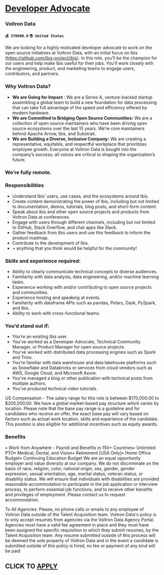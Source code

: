 # [Developer Advocate](https://www.remotewlb.com/apply/developer-advocate-76160)  
### Voltron Data  
#### `💰 370000.0` `🌎 United States`  

We are looking for a highly motivated developer advocate to work on the open source initiatives at Voltron Data, with an initial focus on Ibis (https://github.com/ibis-project/ibis). In this role, you’ll be the champion for our users and help make Ibis useful for their jobs. You’ll work closely with the engineering, product, and marketing teams to engage users, contributors, and partners.

### Why Voltron Data?

  *  **We are Going for Impact** : We are a Series A, venture-backed startup assembling a global team to build a new foundation for data processing that can take full advantage of the speed and efficiency offered by modern hardware. 
  * **We are Committed to Bridging Open Source Communities:** We are a collection of open source maintainers who have been driving open source ecosystems over the last 15 years. We’re core maintainers behind Apache Arrow, Ibis, and Substrait. 
  * **We are Building a Diverse, Inclusive Company:** We are creating a representative, equitable, and respectful workplace that prioritizes employee growth. Everyone at Voltron Data is bought into the company’s success; all voices are critical to shaping the organization’s future. 

### We’re fully remote.

### Responsibilities

  * Understand Ibis’ users, use cases, and the ecosystems around Ibis.
  * Create content demonstrating the power of Ibis, including but not limited to documentation, demos, tutorials, blog posts, and short-form content.
  * Speak about Ibis and other open source projects and products from Voltron Data at conferences.
  * Engage with users through different channels, including but not limited to GitHub, Stack Overflow, and chat apps like Slack.
  * Gather feedback from Ibis users and use this feedback to inform the product roadmap.
  * Contribute to the development of Ibis.
  * \+ anything that you think would be helpful for the community!

### Skills and experience required:​

  * Ability to clearly communicate technical concepts to diverse audiences.
  * Familiarity with data analysis, data engineering, and/or machine learning tasks.
  * Experience working with and/or contributing to open source projects and communities.
  * Experience hosting and speaking at events.
  * Familiarity with dataframe APIs such as pandas, Polars, Dask, PySpark, and Ibis.
  * Ability to work with cross-functional teams.

### You’d stand out if:

  * You’re an existing Ibis user.
  * You’ve worked as a Developer Advocate, Technical Community Manager, or Product Manager for open source projects.
  * You’ve worked with distributed data processing engines such as Spark and Trino.
  * You’re familiar with data warehouse and data lakehouse platforms such as Snowflake and Databricks or services from cloud vendors such as AWS, Google Cloud, and Microsoft Azure.
  * You’ve managed a blog or other publication with technical posts from multiple authors.
  * You’ve produced technical video tutorials.

US Compensation - The salary range for this role is between $170,000.00 to $200,000.00. We have a global market-based pay structure which varies by location. Please note that the base pay range is a guideline and for candidates who receive an offer, the exact base pay will vary based on factors such as actual work location, skills and experience of the candidate. This position is also eligible for additional incentives such as equity awards.

### Benefits

• Work from Anywhere - Payroll and Benefits in 150+ Countries• Unlimited PTO• Medical, Dental, and Vision• Retirement [USA Only]• Home Office Budget• Continuing Education Budget We are an equal opportunity employer and value diversity at our company. We do not discriminate on the basis of race, religion, color, national origin, sex, gender, gender expression, sexual orientation, age, marital status, veteran status, or disability status. We will ensure that individuals with disabilities are provided reasonable accommodation to participate in the job application or interview process, to perform essential job functions, and to receive other benefits and privileges of employment. Please contact us to request accommodation.

To All Agencies: Please, no phone calls or emails to any employee of Voltron Data outside of the Talent Acquisition team. Voltron Data's policy is to only accept resumes from agencies via the Voltron Data Agency Portal. Agencies must have a valid fee agreement in place and they must have been assigned the specific requisition to which they submit resumes, by the Talent Acquisition team. Any resume submitted outside of this process will be deemed the sole property of Voltron Data and in the event a candidate is submitted outside of this policy is hired, no fee or payment of any kind will be paid

  
## CLICK TO [APPLY](https://www.remotewlb.com/apply/developer-advocate-76160)


